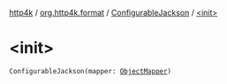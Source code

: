 [http4k](../../index.md) / [org.http4k.format](../index.md) / [ConfigurableJackson](index.md) / [&lt;init&gt;](./-init-.md)

# &lt;init&gt;

`ConfigurableJackson(mapper: `[`ObjectMapper`](https://fasterxml.github.io/jackson-databind/javadoc/2.9/com/fasterxml/jackson/databind/ObjectMapper.html)`)`